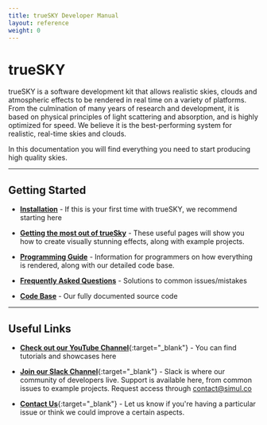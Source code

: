 ```yaml
---
title: trueSKY Developer Manual
layout: reference
weight: 0
---
```





trueSKY
==============
trueSKY is a software development kit that allows realistic skies, clouds and atmospheric effects to be rendered in real time on a variety of platforms. From the culmination of many years of research and development, it is based on physical principles of light scattering and absorption, and is highly optimized for speed. We believe it is the best-performing system for realistic, real-time skies and clouds.

In this documentation you will find everything you need to start producing high quality skies. 

<hr>

Getting Started
------------------
* [**Installation**](/Installation.html)                                        -  If this is your first time with trueSKY, we recommend starting here

* [**Getting the most out of trueSky**](/tutorials)                     - These useful pages will show you how to create visually stunning effects, along with example projects.

* [**Programming Guide**](/programming)                                         - Information for programmers on how everything is rendered, along with our detailed code base.

* [**Frequently Asked Questions**](/FAQ.html)                           - Solutions to common issues/mistakes

* [**Code Base**](/ref)                                                                         - Our fully documented source code

<hr>

Useful Links
---------------------------

* [**Check out our YouTube Channel**](https://www.youtube.com/user/simulsoftware){:target="_blank"}       - You can find tutorials and showcases here 

* [**Join our Slack Channel**](https://truesky.slack.com){:target="_blank"}                                                             - Slack is where our community of developers live. Support is available here, from common issues to example projects. Request access through contact@simul.co

* [**Contact Us**](mailto:contact@simul.co){:target="_blank"}                                                                                   - Let us know if you're having a particular issue or think we could improve a certain aspects. 


